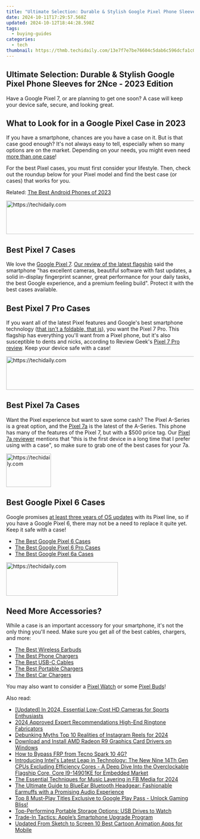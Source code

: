 ```yaml
---
title: "Ultimate Selection: Durable & Stylish Google Pixel Phone Sleeves for 2Nce - 2023 Edition"
date: 2024-10-11T17:29:57.568Z
updated: 2024-10-12T18:44:28.598Z
tags:
  - buying-guides
categories:
  - tech
thumbnail: https://thmb.techidaily.com/13e7f7e7be76604c5dab6c596dcfa1c029fcc151622c342e3e61d624bd5a3ac1.jpg
---
```


## Ultimate Selection: Durable & Stylish Google Pixel Phone Sleeves for 2Nce - 2023 Edition

Have a Google Pixel 7, or are planning to get one soon? A case will keep your device safe, secure, and looking great.

##  What to Look for in a Google Pixel Case in 2023

 If you have a smartphone, chances are you have a case on it. But is that case good enough? It's not always easy to tell, especially when so many options are on the market. Depending on your needs, you might even need [more than one case](https://tech-savvy.techidaily.com/artificial-intelligence-the-next-level-for-bing/)!

 For the best Pixel cases, you must first consider your lifestyle. Then, check out the roundup below for your Pixel model and find the best case (or cases) that works for you.

Related: [The Best Android Phones of 2023](https://twitter-videos.techidaily.com/hot-takes-highlight-twitters-trending-topics-for-2024/) 

<!-- affiliate ads begin -->
<a href="https://appsumo.8odi.net/c/5597632/2112008/7443" target="_top" id="2112008">
  <img src="//a.impactradius-go.com/display-ad/7443-2112008" border="0" alt="https://techidaily.com" width="728" height="90"/>
</a>
<img height="0" width="0" src="https://appsumo.8odi.net/i/5597632/2112008/7443" style="position:absolute;visibility:hidden;" border="0" />
<!-- affiliate ads end -->

##  Best Pixel 7 Cases

 We love the [Google Pixel 7](https://www.amazon.com/Google-Pixel-7-5G-Android-Phone/dp/B0BCQXXRJJ?tag=htg-v2-20b2991-20&ascsubtag=UUhtgUeUpU202506&asc%5Frefurl=https%3A%2F%2Fwww.howtogeek.com%2F876338%2Fbest-google-pixel-cases%2F&asc%5Fcampaign=Short-Term). [Our review of the latest flagship](https://video-content-creator.techidaily.com/new-split-mkv-videos-with-ease-top-10-free-software-options-for-2024/) said the smartphone "has excellent cameras, beautiful software with fast updates, a solid in-display fingerprint scanner, great performance for your daily tasks, the best Google experience, and a premium feeling build". Protect it with the best cases available.

##  Best Pixel 7 Pro Cases

 If you want all of the latest Pixel features and Google's best smartphone technology ([that isn't a foldable, that is](https://extra-skills.techidaily.com/updated-precision-and-performance-in-every-shade-the-eizo-cg318-4k-monitor/)), you want the Pixel 7 Pro. This flagship has everything you'll want from a Pixel phone, but it's also susceptible to dents and nicks, according to Review Geek's [Pixel 7 Pro review](https://www.reviewgeek.com/143156/google-pixel-7-pro-review-youll-need-a-screen-protector/). Keep your device safe with a case!

<!-- affiliate ads begin -->
<a href="https://appsumo.8odi.net/c/5597632/2123748/7443" target="_top" id="2123748">
  <img src="//a.impactradius-go.com/display-ad/7443-2123748" border="0" alt="https://techidaily.com" width="600" height="90"/>
</a>
<img height="0" width="0" src="https://appsumo.8odi.net/i/5597632/2123748/7443" style="position:absolute;visibility:hidden;" border="0" />
<!-- affiliate ads end -->

##  Best Pixel 7a Cases

 Want the Pixel experience but want to save some cash? The Pixel A-Series is a great option, and the [Pixel 7a](https://www.amazon.com/Google-Pixel-7a-Unlocked-Smartphone/dp/B0BZ9XNBRB?tag=htg-v2-20b2991-20&ascsubtag=UUhtgUeUpU202506&asc%5Frefurl=https%3A%2F%2Fwww.howtogeek.com%2F876338%2Fbest-google-pixel-cases%2F&asc%5Fcampaign=Short-Term) is the latest of the A-Series. This phone has many of the features of the Pixel 7, but with a $500 price tag. Our [Pixel 7a reviewer](https://youtube-lab.techidaily.com/nlocking-the-secrets-to-parallel-playback-prowess-for-2024/) mentions that "this is the first device in a long time that I prefer using with a case", so make sure to grab one of the best cases for your 7a.

<!-- affiliate ads begin -->
<a href="https://bluettieu.pxf.io/c/5597632/2141680/17091" target="_top" id="2141680">
  <img src="//a.impactradius-go.com/display-ad/17091-2141680" border="0" alt="https://techidaily.com" width="120" height="90"/>
</a>
<img height="0" width="0" src="https://bluettieu.pxf.io/i/5597632/2141680/17091" style="position:absolute;visibility:hidden;" border="0" />
<!-- affiliate ads end -->

##  Best Google Pixel 6 Cases

 Google promises [at least three years of OS updates](https://support.google.com/pixelphone/answer/4457705?hl=en#zippy=%2Cpixel-later) with its Pixel line, so if you have a Google Pixel 6, there may not be a need to replace it quite yet. Keep it safe with a case!

* [The Best Google Pixel 6 Cases](https://youtube-video-recordings.techidaily.com/dancefloor-dynamics-top-rated-dj-video-selections/)
* [The Best Google Pixel 6 Pro Cases](https://some-guidance.techidaily.com/the-dji-x20-drone-vision-wear-review-for-2024/)
* [The Best Google Pixel 6a Cases](https://fox-cloud.techidaily.com/updated-decoding-the-divergence-360-film-vs-virtual-reality-for-2024/)

<!-- affiliate ads begin -->
<a href="https://aligracehair.sjv.io/c/5597632/1902304/19272" target="_top" id="1902304">
  <img src="//a.impactradius-go.com/display-ad/19272-1902304" border="0" alt="https://techidaily.com" width="300" height="90"/>
</a>
<img height="0" width="0" src="https://aligracehair.sjv.io/i/5597632/1902304/19272" style="position:absolute;visibility:hidden;" border="0" />
<!-- affiliate ads end -->

##  Need More Accessories?

 While a case is an important accessory for your smartphone, it's not the only thing you'll need. Make sure you get all of the best cables, chargers, and more:

* [The Best Wireless Earbuds](https://ios-unlock.techidaily.com/locked-out-of-apple-iphone-xs-max-5-ways-to-get-into-a-locked-apple-iphone-xs-max-by-drfone-ios/)
* [The Best Phone Chargers](https://some-techniques.techidaily.com/freedom-in-viewing-is-vlc-more-powerful-than-mpc-for-2024/)
* [The Best USB-C Cables](https://games-able.techidaily.com/bypassing-steam-disconnection-in-windows-11/)
* [The Best Portable Chargers](https://change-location.techidaily.com/how-to-fix-error-495-while-downloadupdating-android-apps-on-motorola-moto-g13-drfone-by-drfone-fix-android-problems-fix-android-problems/)
* [The Best Car Chargers](https://extra-guidance.techidaily.com/in-2024-milliseconds-and-megabits-deconstructing-20mb-videos/)

 You may also want to consider a [Pixel Watch](https://facebook-video-recording.techidaily.com/repair-glitches-in-instagram-likescomments-for-2024/) or some [Pixel Buds](https://eaxpv-info.techidaily.com/updated-harnessing-the-power-of-visual-appeal-in-your-youtube-advertising-for-2024/)!

<ins class="adsbygoogle"
     style="display:block"
     data-ad-format="autorelaxed"
     data-ad-client="ca-pub-7571918770474297"
     data-ad-slot="1223367746"></ins>

<ins class="adsbygoogle"
     style="display:block"
     data-ad-client="ca-pub-7571918770474297"
     data-ad-slot="8358498916"
     data-ad-format="auto"
     data-full-width-responsive="true"></ins>

<span class="atpl-alsoreadstyle">Also read:</span>
<div><ul>
<li><a href="https://fox-boxes.techidaily.com/updated-in-2024-essential-low-cost-hd-cameras-for-sports-enthusiasts/"><u>[Updated] In 2024, Essential Low-Cost HD Cameras for Sports Enthusiasts</u></a></li>
<li><a href="https://fox-hovers.techidaily.com/2024-approved-expert-recommendations-high-end-ringtone-fabricators/"><u>2024 Approved Expert Recommendations High-End Ringtone Fabricators</u></a></li>
<li><a href="https://instagram-videos.techidaily.com/debunking-myths-top-10-realities-of-instagram-reels-for-2024/"><u>Debunking Myths Top 10 Realities of Instagram Reels for 2024</u></a></li>
<li><a href="https://hardware-help.techidaily.com/download-and-install-amd-radeon-r9-graphics-card-drivers-on-windows/"><u>Download and Install AMD Radeon R9 Graphics Card Drivers on Windows</u></a></li>
<li><a href="https://bypass-frp.techidaily.com/how-to-bypass-frp-from-tecno-spark-10-4g-by-drfone-android/"><u>How to Bypass FRP from Tecno Spark 10 4G?</u></a></li>
<li><a href="https://hardware-tips.techidaily.com/introducing-intels-latest-leap-in-technology-the-new-nine-14th-gen-cpus-excluding-efficiency-cores-a-deep-dive-into-the-overclockable-flagship-core-core-i9-46/"><u>Introducing Intel's Latest Leap in Technology: The New Nine 14Th Gen CPUs Excluding Efficiency Cores - A Deep Dive Into the Overclockable Flagship Core, Core I9-14901KE for Embedded Market</u></a></li>
<li><a href="https://facebook-clips.techidaily.com/the-essential-techniques-for-music-layering-in-fb-media-for-2024/"><u>The Essential Techniques for Music Layering in FB Media for 2024</u></a></li>
<li><a href="https://buynow-help.techidaily.com/the-ultimate-guide-to-blueear-bluetooth-headgear-fashionable-earmuffs-with-a-promising-audio-experience/"><u>The Ultimate Guide to BlueEar Bluetooth Headgear: Fashionable Earmuffs with a Promising Audio Experience</u></a></li>
<li><a href="https://buynow-help.techidaily.com/top-8-must-play-titles-exclusive-to-google-play-pass-unlock-gaming-bliss/"><u>Top 8 Must-Play Titles Exclusive to Google Play Pass - Unlock Gaming Bliss!</u></a></li>
<li><a href="https://buynow-help.techidaily.com/top-performing-portable-storage-options-usb-drives-to-watch/"><u>Top-Performing Portable Storage Options: USB Drives to Watch</u></a></li>
<li><a href="https://buynow-help.techidaily.com/trade-in-tactics-apples-smartphone-upgrade-program/"><u>Trade-In Tactics: Apple’s Smartphone Upgrade Program</u></a></li>
<li><a href="https://smart-video-creator.techidaily.com/updated-from-sketch-to-screen-10-best-cartoon-animation-apps-for-mobile/"><u>Updated From Sketch to Screen 10 Best Cartoon Animation Apps for Mobile</u></a></li>
</ul></div>

